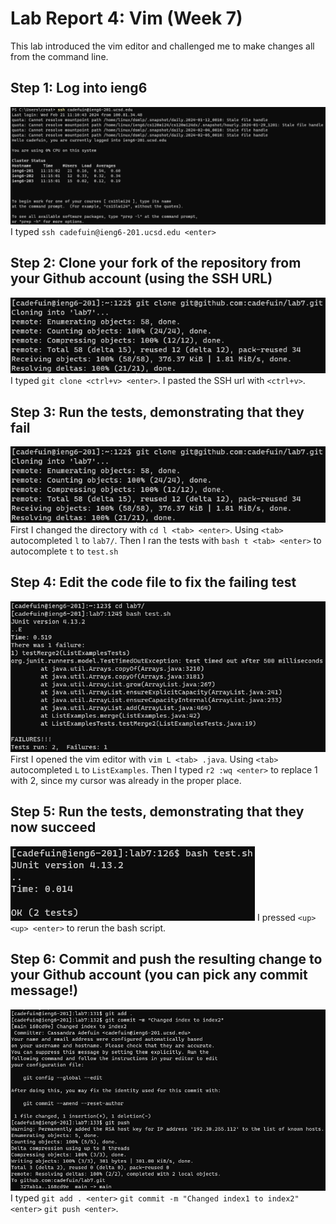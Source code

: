 # Lab Report 4: Vim (Week 7)
This lab introduced the vim editor and challenged me to make changes all from the command line.

## Step 1: Log into ieng6
![Screenshot of logging into ieng6](cse15l-report-4-ss-1.png)
I typed `ssh cadefuin@ieng6-201.ucsd.edu <enter>`

## Step 2: Clone your fork of the repository from your Github account (using the SSH URL)
![Screenshot of cloning fork](cse15l-report-4-ss-2.png)
I typed `git clone <ctrl+v> <enter>`. I pasted the SSH url with `<ctrl+v>`.

## Step 3: Run the tests, demonstrating that they fail
![Screenshot of running tests](cse15l-report-4-ss-2.png)
First I changed the directory with `cd l <tab> <enter>`. Using `<tab>` autocompleted `l` to `lab7/`. Then I ran the tests with `bash t <tab> <enter>` to autocomplete `t` to `test.sh`

## Step 4: Edit the code file to fix the failing test
![Screenshot of editing](cse15l-report-4-ss-3.png)
First I opened the vim editor with `vim L <tab> .java`. Using `<tab>` autocompleted `L` to `ListExamples`. Then I typed `r2 :wq <enter>` to replace 1 with 2, since my cursor was already in the proper place.

## Step 5: Run the tests, demonstrating that they now succeed
![Screenshot of running tests](cse15l-report-4-ss-5.png)
I pressed `<up> <up> <enter>` to rerun the bash script.

## Step 6: Commit and push the resulting change to your Github account (you can pick any commit message!)
![Screenshot of committing and pushing](cse15l-report-4-ss-6.png)
I typed `git add . <enter>` `git commit -m "Changed index1 to index2" <enter>` `git push <enter>`.

